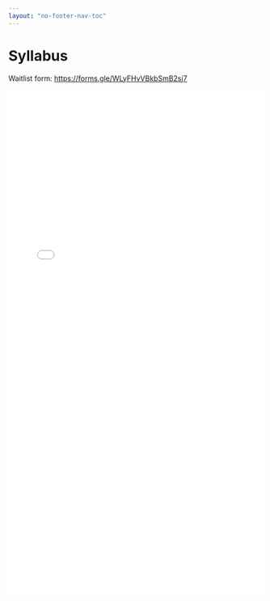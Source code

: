 ```yaml
---
layout: "no-footer-nav-toc"  
---
```


# Syllabus

Waitlist form: https://forms.gle/WLyFHvVBkbSmB2sj7

<object data="images/Intro-CA-2020-Syllabus.pdf" type="application/pdf" width="100%" height="1000px">
<iframe src="images/Intro-CA-2020-Syllabus.pdf" width="100%" height="1000px" style="border: none;">
This browser does not support PDFs. Please download the PDF to view it: <a href="/pdf/Q-Tweets-of-a-Native-Son.pdf#page=2">Download PDF</a>
</iframe>
</object>
